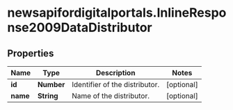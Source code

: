 # newsapifordigitalportals.InlineResponse2009DataDistributor

## Properties

Name | Type | Description | Notes
------------ | ------------- | ------------- | -------------
**id** | **Number** | Identifier of the distributor. | [optional] 
**name** | **String** | Name of the distributor. | [optional] 



